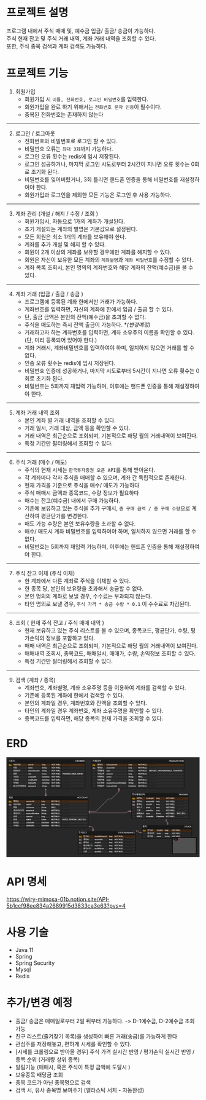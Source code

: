 # 프로젝트 설명
프로그램 내에서 주식 매매 및, 예수금 입금/ 출금/ 송금이 가능하다.<br>
주식 현재 잔고 및 주식 거래 내역, 계좌 거래 내역을 조회할 수 있다. <br>
또한, 주식 종목 검색과 계좌 검색도 가능하다.

# 프로젝트 기능

1. 회원가입
   - 회원가입 시 `이름, 전화번호, 로그인 비밀번호`를 입력한다.
   - 회원가입을 완료 하기 위해서는 `전화번호 문자 인증`이 필수이다.
   - 중복된 전화번호는 존재하지 않는다
---
2. 로그인 / 로그아웃
   - 전화번호와 비밀번호로 로그인 할 수 있다.
   - 비밀번호 오류는 `최대 3회`까지 가능하다.
   - 로그인 오류 횟수는 redis에 임시 저장된다.
   - 로그인 성공하거나, 마지막 로그인 시도로부터 2시간이 지나면 오류 횟수는 0회로 초기화 된다.
   - 비밀번호를 잊어버렸거나, 3회 틀리면 핸드폰 인증을 통해 비밀번호를 재설정하여야 한다.
   - 회원가입과 로그인을 제외한 모든 기능은 로그인 후 사용 가능하다.

---
3. 계좌 관리 (개설 / 해지 / 수정 / 조회 )
   - 회원가입시, 자동으로 1개의 계좌가 개설된다.
   - 초기 개설되는 계좌의 별명은 기본값으로 설정된다.
   - 모든 회원은 최소 1개의 계좌를 보유해야 한다.
   - 계좌를 추가 개설 및 해지 할 수 있다.
   - 회원이 2개 이상의 계좌를 보유할 경우에만 계좌를 해지할 수 있다.
   - 회원은 자신이 보유한 모든 계좌의 `계좌별명`과 `계좌 비밀번호`를 수정할 수 있다.
   - 계좌 목록 조회시, 본인 명의의 계좌번호와 해당 계좌의 잔액(예수금)을 볼 수 있다.
---
4. 계좌 거래 (입금 / 출금 / 송금 )
   - 프로그램에 등록된 계좌 한에서만 거래가 가능하다.
   - 계좌번호를 입력하면, 자신의 계좌에 한에서 입금 / 출금 할 수 있다.
   - 단, 출금 금액은 본인의 잔액(예수금)을 초과할 수 없다.
   - 주식을 매도하는 즉시 잔액 출금이 가능하다. **(*변경예정)**
   - 거래하고자 하는 계좌번호를 입력하면, 계좌 소유주의 이름을 확인할 수 있다. (단, 미리 등록되어 있어야 한다.)
   - 계좌 거래시, 계좌비밀번호를 입력하여야 하며, 일치하지 않으면 거래를 할 수 없다.
   - 인증 오류 횟수는 redis에 임시 저장된다.
   - 비밀번호 인증에 성공하거나, 마지막 시도로부터 5시간이 지나면 오류 횟수는 0회로 초기화 된다.
   - 비밀번호는 5회까지 재입력 가능하며, 이후에는 핸드폰 인증을 통해 재설정하여야 한다.
---
5. 계좌 거래 내역 조회
   - 본인 계좌 별 거래 내역을 조회할 수 있다.
   - 거래 일시, 거래 대상, 금액 등을 확인할 수 있다.
   - 거래 내역은 최근순으로 조회되며, 기본적으로 해당 월의 거래내역이 보여진다.
   - 특정 기간만 필터링해서 조회할 수 있다.
---
6. 주식 거래 (매수 / 매도)
   - 주식의 현재 시세는 `한국투자증권 오픈 API`를 통해 받아온다.
   - 각 계좌마다 각자 주식을 매매할 수 있으며, 계좌 간 독립적으로 존재한다.
   - 현재 가격을 기준으로 주식을 매수/ 매도가 가능하다
   - 주식 매매시 금액과 종목코드, 수량 정보가 필요하다
   - 매수는 잔고(예수금) 내에서 구매 가능하다.
   - 기존에 보유하고 있는 주식을 추가 구매시, `총 구매 금액 / 총 구매 수량`으로 계산하여 평균단가를 변경한다.
   - 매도 가능 수량은 본인 보유수량을 초과할 수 없다.
   - 매수/ 매도시 계좌 비밀번호를 입력하여야 하며, 일치하지 않으면 거래를 할 수 없다.
   - 비밀번호는 5회까지 재입력 가능하며, 이후에는 핸드폰 인증을 통해 재설정하여야 한다.
---
7. 주식 잔고 이체 (주식 이체)
   - 한 계좌에서 다른 계좌로 주식을 이체할 수 있다.
   - 한 종목 당, 본인의 보유량을 초과해서 송금할 수 없다.
   - 본인 멍의의 계좌로 보낼 경우, 수수료는 부과되지 않는다.
   - 타인 명의로 보낼 경우, `주식 가격 * 송금 수량 * 0.1` 이 수수료로 차감된다.
---
8. 조회 ( 현재 주식 잔고 / 주식 매매 내역 )
   - 현재 보유하고 있는 주식 리스트를 볼 수 있으며, 종목코드, 평균단가, 수량, 평가손익의 정보를 포함하고 있다.
   - 매매 내역은 최근순으로 조회되며, 기본적으로 해당 월의 거래내역이 보여진다.
   - 매매내역 조회시, 종목코드, 매매일시, 매매가, 수량, 손익정보 조회할 수 있다.
   - 특정 기간만 필터링해서 조회할 수 있다.
---
9. 검색 (계좌 / 종목)
   - 계좌번호, 계좌별명, 계좌 소유주명 등을 이용하여 계좌를 검색할 수 있다.
   - 기존에 등록된 계좌에 한에서 검색할 수 있다.
   - 본인의 계좌일 경우, 계좌번호와 잔액을 조회할 수 있다.
   - 타인의 계좌일 경우 계좌번호, 계좌 소유주명을 확인할 수 있다.
   - 종목코드를 입력하면, 해당 종목의 현재 가격을 조회할 수 있다.

# ERD
![img.png](doc/img/img.png)

# API 명세
https://wiry-mimosa-01b.notion.site/API-5b1ccf98ee834a2689915d3833ca3e63?pvs=4

# 사용 기술
- Java 11
- Spring
- Spring Security
- Mysql
- Redis

# 추가/변경 예정
- 출금/ 송금은 매매일로부터 2일 뒤부터 가능하다. -> D-1예수금, D-2예수금 조회가능
- 친구 리스트(즐겨찾기 목록)을 생성하여 빠른 거래(송금)를 가능하게 한다
- 관심주를 저장해놓고, 편하게 시세를 확인할 수 있다.
- [시세를 크롤링으로 받아올 경우] 주식 가격 실시간 반영 / 평가손익 실시간 반영 / 종목 순위 (거래량 상위 종목)
- 알림기능 (매매시, 혹은 주식이 특정 금액에 도달시 )
- 보유종목 배당금 조회
- 종목 코드가 아닌 종목명으로 검색
- 검색 시, 유사 종목명 보여주기 (엘라스틱 서치 - 자동완성)
